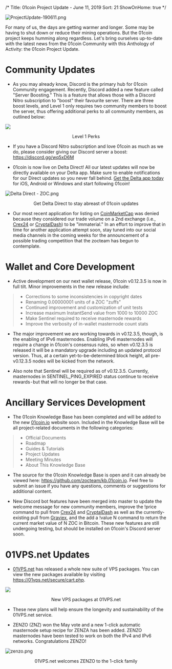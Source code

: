 /*
Title: 01coin Project Update - June 11, 2019
Sort: 21
ShowOnHome: true
*/

![ProjectUpdate-190611.png](https://cdn.steemitimages.com/DQmWKorEZRGpM54rgPQS3mNpi9taEExdFuXFRHjmVG4dP9b/ProjectUpdate-190611.png)

For many of us, the days are getting warmer and longer. Some may be having to shut down or reduce their mining operations. But the 01coin project keeps humming along regardless. Let's bring ourselves up-to-date with the latest news from the 01coin Community with this Anthology of Activity: the 01coin Project Update.

# Community Updates

- As you may already know, Discord is the primary hub for 01coin Community engagement. Recently, Discord added a new feature called "Server Boosting." This is a feature that allows those with a Discord Nitro subscription to "boost" their favourite server. There are three boost levels, and Level 1 only requires two community members to boost the server, thus offering additional perks to all community members, as outlined below:

![](https://cdn.steemitimages.com/DQmZBLL4xChNVQW7ut3EPY6TVESnCkQyd4cHjD91hG7Degb/image.png)
<p style="text-align: center;">Level 1 Perks</p>

- If you have a Discord Nitro subscription and love 01coin as much as we do, please consider giving our Discord server a boost: https://discord.gg/wq5xD6M

- 01coin is now live on Delta Direct! All our latest updates will now be directly available on your Delta app. Make sure to enable notifications for our Direct updates so you never fall behind. [Get the Delta app today](https://delta.app/en) for iOS, Android or Windows and start following 01coin!

![Delta Direct - ZOC.png](https://cdn.steemitimages.com/DQmUBa1fyF1dFAUeb7kZ3REfnBfNX1qJLUUcERT6zcwRQBE/Delta%20Direct%20-%20ZOC.png)
<p style="text-align: center;">Get Delta Direct to stay abreast of 01coin updates</p>

- Our most recent application for listing on [CoinMarketCap](https://coinmarketcap.com/) was denied because they considered our trade volume on a 2nd exchange (i.e., [Crex24](https://crex24.com/exchange/ZOC-BTC) or [CryptalDash](https://exchange.cryptaldash.com/)) to be "immaterial." In an effort to improve that in time for another application attempt soon, stay tuned into our social media channels in the coming weeks for the announcement of a possible trading competition that the zocteam has begun to contemplate.

# Wallet and Core Development

- Active development on our next wallet release, 01coin v0.12.3.5 is now in full tilt. Minor improvements in the new release include:

> - Corrections to some inconsistencies in copyright dates
> - Renaming 0.00000001 units of a ZOC "zuffs"
> - Continued improvement and customization of unit tests
> - Increase maximum InstantSend value from 1000 to 10000 ZOC
> - Make Sentinel required to receive masternode rewards
> - Improve the verbosity of in-wallet masternode count stats

- The major improvement we are working towards in v0.12.3.5, though, is the enabling of IPv6 masternodes. Enabling IPv6 masternodes will require a change in 01coin's consensus rules, so when v0.12.3.5 is released it will be a mandatory upgrade including an updated protocol version. Thus, at a certain yet-to-be-determined block height, all pre-v0.12.3.5 nodes will be kicked from the network. 

- Also note that Sentinel will be required as of v0.12.3.5. Currently, masternodes in SENTINEL_PING_EXPIRED status continue to receive rewards - but that will no longer be that case.

# Ancillary Services Development

- The 01coin Knowledge Base has been completed and will be added to the new [01coin.io](https://01coin.io/) website soon. Included in the Knowledge Base will be all project-related documents in the following categories:

> - Official Documents
> - Roadmap
> - Guides & Tutorials
> - Project Updates
> - Meeting Minutes
> - About This Knowledge Base

- The source for the 01coin Knowledge Base is open and it can already be viewed here: https://github.com/zocteam/kb.01coin.io. Feel free to submit an issue if you have any questions, comments or suggestions for additional content.

- New Discord bot features have been merged into master to update the welcome message for new community members, improve the !price command to pull from [Crex24](https://crex24.com/exchange/ZOC-BTC) and [CryptalDash](https://exchange.cryptaldash.com/) as well as the currently-existing pull from [Graviex](https://graviex.net/markets/zocbtc), and the add a !value N command to return the current market value of N ZOC in Bitcoin. These new features are still undergoing testing, but should be installed on 01coin's Discord server soon.

# 01VPS.net Updates

- [01VPS.net](https://01VPS.net) has released a whole new suite of VPS packages. You can view the new packages available by visiting https://01vps.net/secure/cart.php.

![](https://cdn.steemitimages.com/DQmSRGUP3UgY4P9PP8jCfXBYc3cuYjmN8V1cEs1nzmgvKHa/image.png)
<p style="text-align: center;">New VPS packages at 01VPS.net</p>

- These new plans will help ensure the longevity and sustainability of the 01VPS.net service.

- ZENZO (ZNZ) won the May vote and a new 1-click automatic masternode setup recipe for ZENZA has been added. ZENZO masternodes have been tested to work on both the IPv4 and IPv6 networks. Congratulations ZENZO!

![zenzo.png](https://cdn.steemitimages.com/DQmT1CY5DjKLgAqddfS5e7zSRT8Xga1eKnoGq2S4rj5Z5cG/zenzo.png)
<p style="text-align: center;">01VPS.net welcomes ZENZO to the 1-click family</p>
